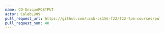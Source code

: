```yaml
---
name: CD-UniquePOSTPUT
actor: CalebL909
pull_request_url: https://github.com/ucsb-cs156-f22/f22-7pm-courses/pull/40
pull_request_num: 40
---
```

